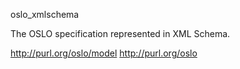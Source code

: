 oslo_xmlschema

The OSLO specification represented in XML Schema.

http://purl.org/oslo/model
http://purl.org/oslo